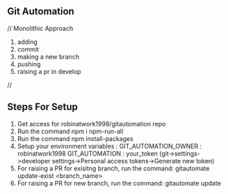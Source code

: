 Git Automation
--------------

// Monolithic Approach
1. adding
2. commit
3. making a new branch
4. pushing
5. raising a pr in develop

// 

Steps For Setup
---------------
1. Get access for robinatwork1998/gitautomation repo
2. Run the command npm i npm-run-all
3. Run the command npm install-packages
4. Setup your environment variables :
   GIT_AUTOMATION_OWNER : robinatwork1998
   GIT_AUTOMATION : your_token (git->settings->developer settings->Personal access tokens->Generate new token)  
5. For raising a PR for exisitng branch, run the command: gitautomate update-exist <branch_name>
6. For raising a PR for new branch, run the command: gitautomate update